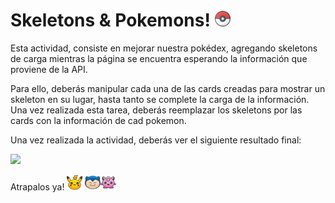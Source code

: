 # Skeletons & Pokemons! <img src="./assets/pokeball.png" width='25px'>

Esta actividad, consiste en mejorar nuestra pokédex, agregando skeletons de carga mientras la página se encuentra esperando la información que proviene de la API.

Para ello, deberás manipular cada una de las cards creadas para mostrar un skeleton en su lugar, hasta tanto se complete la carga de la información. Una vez realizada esta tarea, deberás reemplazar los skeletons por las cards con la información de cad pokemon.

Una vez realizada la actividad, deberás ver el siguiente resultado final:

<img src="./assets/skeleton.gif" width='90%'>

Atrapalos ya! <img src='./assets/pikachu.png' width="25px"> <img src='./assets/snorlax.png' width="25px"><img src='./assets/jigglypuff.png' width="25px">
